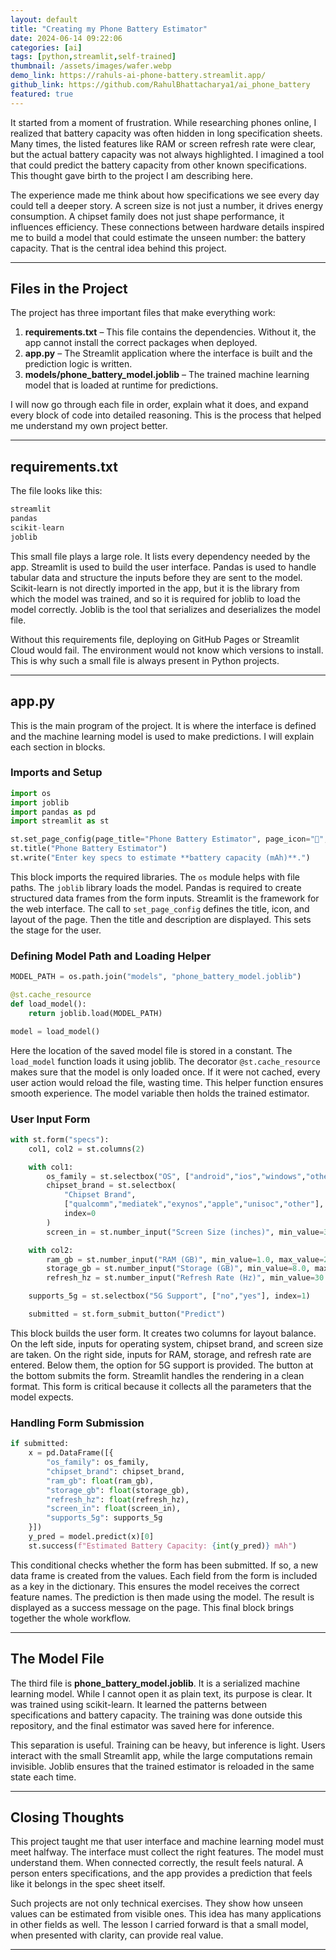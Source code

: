 ```yaml
---
layout: default
title: "Creating my Phone Battery Estimator"
date: 2024-06-14 09:22:06
categories: [ai]
tags: [python,streamlit,self-trained]
thumbnail: /assets/images/wafer.webp
demo_link: https://rahuls-ai-phone-battery.streamlit.app/
github_link: https://github.com/RahulBhattacharya1/ai_phone_battery
featured: true
---
```


It started from a moment of frustration. While researching phones online, I realized that battery capacity was often hidden in long specification sheets. Many times, the listed features like RAM or screen refresh rate were clear, but the actual battery capacity was not always highlighted. I imagined a tool that could predict the battery capacity from other known specifications. This thought gave birth to the project I am describing here.

The experience made me think about how specifications we see every day could tell a deeper story. A screen size is not just a number, it drives energy consumption. A chipset family does not just shape performance, it influences efficiency. These connections between hardware details inspired me to build a model that could estimate the unseen number: the battery capacity. That is the central idea behind this project.

---

## Files in the Project

The project has three important files that make everything work:

1. **requirements.txt** – This file contains the dependencies. Without it, the app cannot install the correct packages when deployed.  
2. **app.py** – The Streamlit application where the interface is built and the prediction logic is written.  
3. **models/phone_battery_model.joblib** – The trained machine learning model that is loaded at runtime for predictions.

I will now go through each file in order, explain what it does, and expand every block of code into detailed reasoning. This is the process that helped me understand my own project better.

---

## requirements.txt

The file looks like this:

```python
streamlit
pandas
scikit-learn
joblib
```

This small file plays a large role. It lists every dependency needed by the app. Streamlit is used to build the user interface. Pandas is used to handle tabular data and structure the inputs before they are sent to the model. Scikit-learn is not directly imported in the app, but it is the library from which the model was trained, and so it is required for joblib to load the model correctly. Joblib is the tool that serializes and deserializes the model file.

Without this requirements file, deploying on GitHub Pages or Streamlit Cloud would fail. The environment would not know which versions to install. This is why such a small file is always present in Python projects.

---

## app.py

This is the main program of the project. It is where the interface is defined and the machine learning model is used to make predictions. I will explain each section in blocks.

### Imports and Setup

```python
import os
import joblib
import pandas as pd
import streamlit as st

st.set_page_config(page_title="Phone Battery Estimator", page_icon="🔋", layout="centered")
st.title("Phone Battery Estimator")
st.write("Enter key specs to estimate **battery capacity (mAh)**.")
```

This block imports the required libraries. The `os` module helps with file paths. The `joblib` library loads the model. Pandas is required to create structured data frames from the form inputs. Streamlit is the framework for the web interface. The call to `set_page_config` defines the title, icon, and layout of the page. Then the title and description are displayed. This sets the stage for the user.

### Defining Model Path and Loading Helper

```python
MODEL_PATH = os.path.join("models", "phone_battery_model.joblib")

@st.cache_resource
def load_model():
    return joblib.load(MODEL_PATH)

model = load_model()
```

Here the location of the saved model file is stored in a constant. The `load_model` function loads it using joblib. The decorator `@st.cache_resource` makes sure that the model is only loaded once. If it were not cached, every user action would reload the file, wasting time. This helper function ensures smooth experience. The model variable then holds the trained estimator.

### User Input Form

```python
with st.form("specs"):
    col1, col2 = st.columns(2)

    with col1:
        os_family = st.selectbox("OS", ["android","ios","windows","other"], index=0)
        chipset_brand = st.selectbox(
            "Chipset Brand",
            ["qualcomm","mediatek","exynos","apple","unisoc","other"],
            index=0
        )
        screen_in = st.number_input("Screen Size (inches)", min_value=3.5, max_value=8.5, value=6.5, step=0.1, format="%.1f")

    with col2:
        ram_gb = st.number_input("RAM (GB)", min_value=1.0, max_value=24.0, value=8.0, step=1.0)
        storage_gb = st.number_input("Storage (GB)", min_value=8.0, max_value=1024.0, value=128.0, step=16.0)
        refresh_hz = st.number_input("Refresh Rate (Hz)", min_value=30.0, max_value=240.0, value=120.0, step=10.0)

    supports_5g = st.selectbox("5G Support", ["no","yes"], index=1)

    submitted = st.form_submit_button("Predict")
```

This block builds the user form. It creates two columns for layout balance. On the left side, inputs for operating system, chipset brand, and screen size are taken. On the right side, inputs for RAM, storage, and refresh rate are entered. Below them, the option for 5G support is provided. The button at the bottom submits the form. Streamlit handles the rendering in a clean format. This form is critical because it collects all the parameters that the model expects.

### Handling Form Submission

```python
if submitted:
    x = pd.DataFrame([{
        "os_family": os_family,
        "chipset_brand": chipset_brand,
        "ram_gb": float(ram_gb),
        "storage_gb": float(storage_gb),
        "refresh_hz": float(refresh_hz),
        "screen_in": float(screen_in),
        "supports_5g": supports_5g
    }])
    y_pred = model.predict(x)[0]
    st.success(f"Estimated Battery Capacity: {int(y_pred)} mAh")
```

This conditional checks whether the form has been submitted. If so, a new data frame is created from the values. Each field from the form is included as a key in the dictionary. This ensures the model receives the correct feature names. The prediction is then made using the model. The result is displayed as a success message on the page. This final block brings together the whole workflow.

---

## The Model File

The third file is **phone_battery_model.joblib**. It is a serialized machine learning model. While I cannot open it as plain text, its purpose is clear. It was trained using scikit-learn. It learned the patterns between specifications and battery capacity. The training was done outside this repository, and the final estimator was saved here for inference.

This separation is useful. Training can be heavy, but inference is light. Users interact with the small Streamlit app, while the large computations remain invisible. Joblib ensures that the trained estimator is reloaded in the same state each time.

---

## Closing Thoughts

This project taught me that user interface and machine learning model must meet halfway. The interface must collect the right features. The model must understand them. When connected correctly, the result feels natural. A person enters specifications, and the app provides a prediction that feels like it belongs in the spec sheet itself.

Such projects are not only technical exercises. They show how unseen values can be estimated from visible ones. This idea has many applications in other fields as well. The lesson I carried forward is that a small model, when presented with clarity, can provide real value.

---
